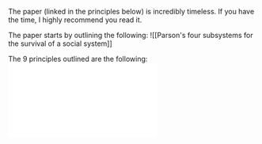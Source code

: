The paper (linked in the principles below) is incredibly timeless. If you have the time, I highly recommend you read it.

The paper starts by outlining the following:
![[Parson's four subsystems for the survival of a social system]]

The 9 principles outlined are the following:
![9 Principles of Sociotechnical Design](9%20Principles%20of%20Sociotechnical%20Design.md)

